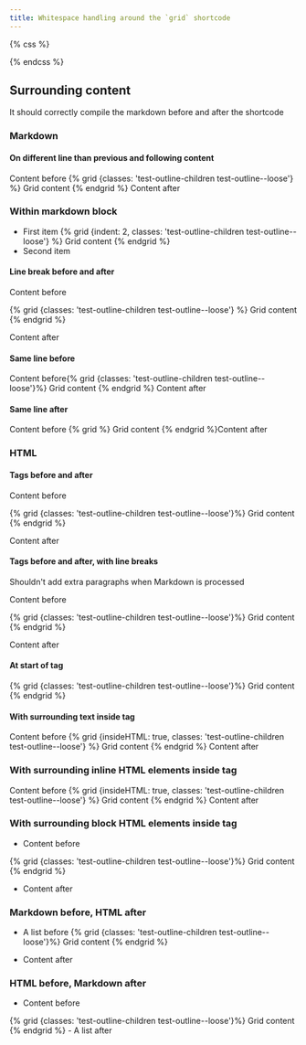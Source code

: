 ```yaml
---
title: Whitespace handling around the `grid` shortcode
---
```


{% css %}

<style>
    .app-grid {
        outline: dashed 2px grey;
    
        > * {
            outline: solid
        }
    }
</style>

{% endcss %}

<!-- prettier-ignore-start -->
<!-- This file has a few tests about managing whitespace so we need it to stay as authored -->

## Surrounding content

It should correctly compile the markdown before and after the shortcode

### Markdown

#### On different line than previous and following content

Content before
{% grid {classes: 'test-outline-children test-outline--loose'} %}
Grid content
{% endgrid %}
Content after

### Within markdown block

- First item
    {% grid {indent: 2, classes: 'test-outline-children test-outline--loose'} %}
    Grid content
    {% endgrid %}
- Second item

#### Line break before and after

Content before

{% grid {classes: 'test-outline-children test-outline--loose'} %}
Grid content
{% endgrid %}

Content after


#### Same line before

Content before{% grid {classes: 'test-outline-children test-outline--loose'}%}
Grid content
{% endgrid %}
Content after

#### Same line after

Content before
{% grid %}
Grid content
{% endgrid %}Content after


### HTML

#### Tags before and after

<p class="govuk-body">Content before</p>
{% grid {classes: 'test-outline-children test-outline--loose'}%}
Grid content
{% endgrid %}
<p class="govuk-body">Content after</p>

#### Tags before and after, with line breaks

Shouldn't add extra paragraphs when Markdown is processed

<p class="govuk-body">Content before</p>

{% grid {classes: 'test-outline-children test-outline--loose'}%}
Grid content
{% endgrid %}

<p class="govuk-body">Content after</p>

#### At start of tag

<article>
{% grid {classes: 'test-outline-children test-outline--loose'}%}
Grid content
{% endgrid %}
</article>

#### With surrounding text inside tag

<article>
Content before
{% grid {insideHTML: true, classes: 'test-outline-children test-outline--loose'} %}
Grid content
{% endgrid %}
Content after
</article>

### With surrounding inline HTML elements inside tag

<article>
<span>Content before</span>
{% grid {insideHTML: true, classes: 'test-outline-children test-outline--loose'} %}
Grid content
{% endgrid %}
<span>Content after</span>
</article>

### With surrounding block HTML elements inside tag

<article>
<ul><li>Content before</ul>
{% grid {classes: 'test-outline-children test-outline--loose'}%}
Grid content
{% endgrid %}
<ul><li>Content after</ul>
</article>

### Markdown before, HTML after

- A list before
{% grid {classes: 'test-outline-children test-outline--loose'}%}
Grid content
{% endgrid %}
<ul><li>Content after</ul>

### HTML before, Markdown after

<ul><li>Content before</ul>
{% grid {classes: 'test-outline-children test-outline--loose'}%}
Grid content
{% endgrid %}
- A list after


<!-- prettier-ignore-end -->
